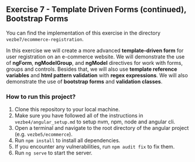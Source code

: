 ## Exercise 7 - Template Driven Forms (continued), Bootstrap Forms

You can find the implementation of this exercise in the directory `vezbe7/ecommerce-registration`.

In this exercise we will create a more advanced **template-driven form** for user registration on an e-commerce website. We will demonstrate the use of **ngForm**, **ngModelGroup**, and **ngModel** directives for work with forms, groups and controls. Besides that, we will also use **template reference variables** and **html pattern validation** with **regex expressions**. We will also demonstrate the use of **bootstrap forms** and **validation classes**.


### How to run this project?

1. Clone this repository to your local machine.
2. Make sure you have followed all of the instructions in `vezbe4/angular_setup.md` to setup nvm, npm, node and angular cli.
3. Open a terminal and navigate to the root directory of the angular project (e.g. `vezbe5/ecommerce`).
4. Run `npm install` to install all dependencies.
5. If you encounter any vulnerabilities, run `npm audit fix` to fix them.
6. Run `ng serve` to start the server.
